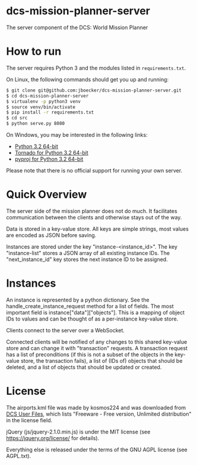 dcs-mission-planner-server
==========================

The server component of the DCS: World Mission Planner

How to run
==========

The server requires Python 3 and the modules listed in `requirements.txt`.

On Linux, the following commands should get you up and running:
```bash
$ git clone git@github.com:jboecker/dcs-mission-planner-server.git
$ cd dcs-mission-planner-server
$ virtualenv -p python3 venv
$ source venv/bin/activate
$ pip install -r requirements.txt
$ cd src
$ python serve.py 8080
```

On Windows, you may be interested in the following links:
* [Python 3.2 64-bit](http://legacy.python.org/ftp//python/3.2.5/python-3.2.5.amd64.msi)
* [Tornado for Python 3.2 64-bit](http://www.lfd.uci.edu/~gohlke/pythonlibs/gmqofism/tornado-3.2.win-amd64-py3.2.exe)
* [pyproj for Python 3.2 64-bit](https://code.google.com/p/pyproj/downloads/detail?name=pyproj-1.9.2.win-amd64-py3.2.exe&can=2&q=)

Please note that there is no official support for running your own server.

Quick Overview
==============

The server side of the mission planner does not do much. It facilitates communication between the clients and otherwise stays out of the way.

Data is stored in a key-value store. All keys are simple strings, most values are encoded as JSON before saving.

Instances are stored under the key "instance-\<instance_id\>". The key "instance-list" stores a JSON array of all existing instance IDs. The "next_instance_id" key stores the next instance ID to be assigned.

Instances
=========

An instance is represented by a python dictionary. See the handle_create_instance_request method for a list of fields.
The most important field is instance["data"]["objects"]. This is a mapping of object IDs to values and can be thought of as a per-instance key-value store.

Clients connect to the server over a WebSocket.

Connected clients will be notified of any changes to this shared key-value store and can change it with "transaction" requests. A transaction request has a list of preconditions (if this is not a subset of the objects in the key-value store, the transaction fails), a list of (IDs of) objects that should be deleted, and a list of objects that should be updated or created.

License
=======

The airports.kml file was made by kosmos224 and was downloaded from [DCS User Files](http://www.digitalcombatsimulator.com/de/files/379189/), which lists "Freeware - Free version, Unlimited distribution" in the license field.

jQuery (js/jquery-2.1.0.min.js) is under the MIT license (see https://jquery.org/license/ for details).

Everything else is released under the terms of the GNU AGPL license (see AGPL.txt).
